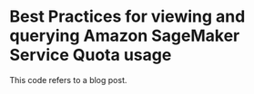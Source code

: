 # Best Practices for viewing and querying Amazon SageMaker Service Quota usage

This code refers to a blog post.
